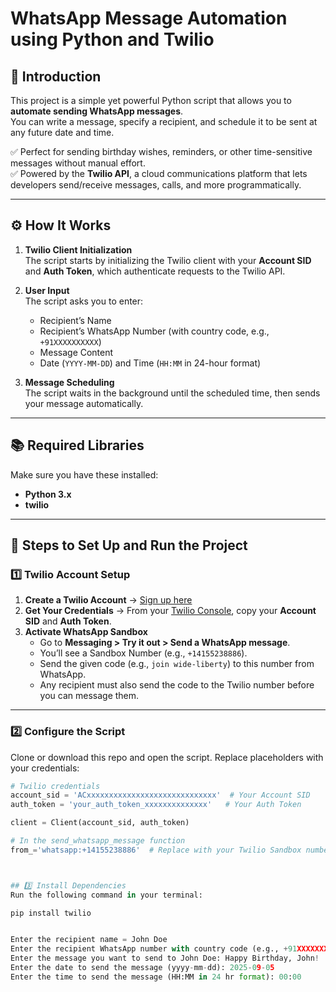 # WhatsApp Message Automation using Python and Twilio

## 📌 Introduction
This project is a simple yet powerful Python script that allows you to **automate sending WhatsApp messages**.  
You can write a message, specify a recipient, and schedule it to be sent at any future date and time.  

✅ Perfect for sending birthday wishes, reminders, or other time-sensitive messages without manual effort.  
✅ Powered by the **Twilio API**, a cloud communications platform that lets developers send/receive messages, calls, and more programmatically.  

---

## ⚙️ How It Works
1. **Twilio Client Initialization**  
   The script starts by initializing the Twilio client with your **Account SID** and **Auth Token**, which authenticate requests to the Twilio API.

2. **User Input**  
   The script asks you to enter:
   - Recipient’s Name  
   - Recipient’s WhatsApp Number (with country code, e.g., `+91XXXXXXXXXX`)  
   - Message Content  
   - Date (`YYYY-MM-DD`) and Time (`HH:MM` in 24-hour format)  

3. **Message Scheduling**  
   The script waits in the background until the scheduled time, then sends your message automatically.

---

## 📚 Required Libraries
Make sure you have these installed:

- **Python 3.x**  
- **twilio**  

---

## 🚀 Steps to Set Up and Run the Project

### 1️⃣ Twilio Account Setup
1. **Create a Twilio Account** → [Sign up here](https://www.twilio.com/)  
2. **Get Your Credentials** → From your [Twilio Console](https://www.twilio.com/console), copy your **Account SID** and **Auth Token**.  
3. **Activate WhatsApp Sandbox**  
   - Go to **Messaging > Try it out > Send a WhatsApp message**.  
   - You’ll see a Sandbox Number (e.g., `+14155238886`).  
   - Send the given code (e.g., `join wide-liberty`) to this number from WhatsApp.  
   - Any recipient must also send the code to the Twilio number before you can message them.

---

### 2️⃣ Configure the Script
Clone or download this repo and open the script. Replace placeholders with your credentials:

```python
# Twilio credentials
account_sid = 'ACxxxxxxxxxxxxxxxxxxxxxxxxxxxxx'  # Your Account SID
auth_token = 'your_auth_token_xxxxxxxxxxxxxx'   # Your Auth Token

client = Client(account_sid, auth_token)

# In the send_whatsapp_message function
from_='whatsapp:+14155238886'  # Replace with your Twilio Sandbox number



## 3️⃣ Install Dependencies
Run the following command in your terminal:

pip install twilio


Enter the recipient name = John Doe
Enter the recipient WhatsApp number with country code (e.g., +91XXXXXXXXXX) = +919876543210
Enter the message you want to send to John Doe: Happy Birthday, John!
Enter the date to send the message (yyyy-mm-dd): 2025-09-05
Enter the time to send the message (HH:MM in 24 hr format): 00:00

